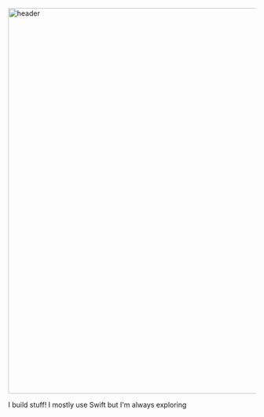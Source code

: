 <img width="784" alt="header" src="https://github.com/carsongro/carsongro/assets/94569763/aaa7a4d9-96ce-4c24-ad93-176d07a3d8da">

I build stuff! I mostly use Swift but I'm always exploring
